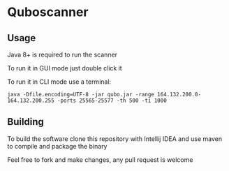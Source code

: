 # Quboscanner

## Usage

Java 8+ is required to run the scanner

To run it in GUI mode just double click it

To run it in CLI mode use a terminal:

`java -Dfile.encoding=UTF-8 -jar qubo.jar -range 164.132.200.0-164.132.200.255 -ports 25565-25577 -th 500 -ti 1000`

## Building
To build the software clone this repository with Intellij IDEA
and use maven to compile and package the binary

Feel free to fork and make changes, any pull request is welcome